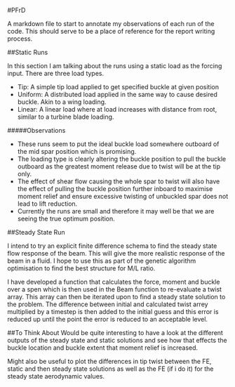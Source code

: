 #PFrD

A markdown file to start to annotate my observations of each run of the code. This should serve to be a place of 
reference for the report writing process. 

##Static Runs

In this section I am talking about the runs using a static load as the forcing input. There are three load types.

- Tip: A simple tip load applied to get specified buckle at given position
- Uniform: A distributed load applied in the same way to cause desired buckle. Akin to a wing loading.
- Linear: A linear load where at load increases with distance from root, similar to a turbine blade loading. 

#####Observations
- These runs seem to put the ideal buckle load somewhere outboard of the 
mid spar position which is promising.
- The loading type is clearly altering the buckle position to pull the buckle outboard as the greatest moment release 
  due to twist will be at the tip only.
- The effect of shear flow causing the whole spar to twist will also have the effect of pulling the buckle position 
  further inboard to maximise moment relief and ensure excessive twisting of unbuckled spar does not lead to lift 
  reduction.
- Currently the runs are small and therefore it may well be that we are seeing the true optimum position.






##Steady State Run

I intend to try an explicit finite difference schema to find the steady state flow response of the beam. 
This will give the more realistic response of the beam in a fluid. I hope to use this as part of the genetic algorithm 
optimisation to find the best structure for M/L ratio.

I have developed a function that calculates the force, moment and buckle over a spen which is then used in the Beam 
function to re-evaluate a twist array. This array can then be iterated upon to find a steady state solution to the problem.
The difference between initial and calculated twist arrey multiplied by a timestep is then added to the initial guess 
and this error is reduced up until the point the error is reduced to an acceptable level. 

##To Think About
Would be quite interesting to have a look at the different outputs of the steady state and static solutions and see how
that effects the buckle location and buckle extent that moment relief is increased. 

Might also be useful to plot the differences in tip twist between the FE, static and then steady state solutions as well
as the FE (if i do it) for the steady state aerodynamic values. 
